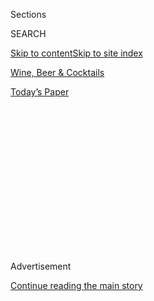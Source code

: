 <div id="app">

<div>

<div>

<div>

<div class="NYTAppHideMasthead css-1q2w90k e1suatyy0">

<div class="section css-ui9rw0 e1suatyy2">

<div class="css-eph4ug er09x8g0">

<div class="css-6n7j50">

</div>

<span class="css-1dv1kvn">Sections</span>

<div class="css-10488qs">

<span class="css-1dv1kvn">SEARCH</span>

</div>

[Skip to content](#site-content)[Skip to site index](#site-index)

</div>

<div id="masthead-section-label" class="css-1wr3we4 eaxe0e00">

[Wine, Beer &
Cocktails](https://www.nytimes.com/section/food/drinks)

</div>

<div class="css-10698na e1huz5gh0">

</div>

</div>

<div id="masthead-bar-one" class="section hasLinks css-15hmgas e1csuq9d3">

<div class="css-uqyvli e1csuq9d0">

</div>

<div class="css-1uqjmks e1csuq9d1">

</div>

<div class="css-9e9ivx">

[](https://myaccount.nytimes.com/auth/login?response_type=cookie&client_id=vi)

</div>

<div class="css-1bvtpon e1csuq9d2">

[Today’s
Paper](https://www.nytimes.com/section/todayspaper)

</div>

</div>

</div>

</div>

<div data-aria-hidden="false">

<div id="site-content" data-role="main">

<div>

<div class="css-1aor85t" style="opacity:0.000000001;z-index:-1;visibility:hidden">

<div class="css-1hqnpie">

<div class="css-epjblv">

<span class="css-17xtcya">[Wine, Beer &
Cocktails](/section/food/drinks)</span><span class="css-x15j1o">|</span><span class="css-fwqvlz">Revisiting
Zinfandel From a Less Brawny
Angle</span>

</div>

<div class="css-k008qs">

<div class="css-1iwv8en">

<span class="css-18z7m18"></span>

<div>

</div>

</div>

<span class="css-1n6z4y">https://nyti.ms/30aHCLd</span>

<div class="css-1705lsu">

<div class="css-4xjgmj">

<div class="css-4skfbu" data-role="toolbar" data-aria-label="Social Media Share buttons, Save button, and Comments Panel with current comment count" data-testid="share-tools">

  - 
  - 
  - 
  - 
    
    <div class="css-6n7j50">
    
    </div>

  - 
  - 

</div>

</div>

</div>

</div>

</div>

</div>

<div id="NYT_TOP_BANNER_REGION" class="css-13pd83m">

</div>

<div id="top-wrapper" class="css-1sy8kpn">

<div id="top-slug" class="css-l9onyx">

Advertisement

</div>

[Continue reading the main
story](#after-top)

<div class="ad top-wrapper" style="text-align:center;height:100%;display:block;min-height:250px">

<div id="top" class="place-ad" data-position="top" data-size-key="top">

</div>

</div>

<div id="after-top">

</div>

</div>

<div id="sponsor-wrapper" class="css-1hyfx7x">

<div id="sponsor-slug" class="css-19vbshk">

Supported by

</div>

[Continue reading the main
story](#after-sponsor)

<div id="sponsor" class="ad sponsor-wrapper" style="text-align:center;height:100%;display:block">

</div>

<div id="after-sponsor">

</div>

</div>

[Wine
School](/column/wine-school "Wine School")

<div class="css-1vkm6nb ehdk2mb0">

# Revisiting Zinfandel From a Less Brawny Angle

</div>

<div class="css-79elbk" data-testid="photoviewer-wrapper">

<div class="css-z3e15g" data-testid="photoviewer-wrapper-hidden">

</div>

<div class="css-1a48zt4 ehw59r15" data-testid="photoviewer-children">

![<span class="css-cnj6d5 e1z0qqy90" itemprop="copyrightHolder"><span class="css-1ly73wi e1tej78p0">Credit...</span><span><span>Tony
Cenicola/The New York
Times</span></span></span>](https://static01.nyt.com/images/2020/08/05/dining/05Next-a/05Next-a-articleLarge.jpg?quality=75&auto=webp&disable=upscale)

</div>

</div>

<div class="css-xt80pu e12qa4dv0">

<div class="css-18e8msd">

<div class="css-vp77d3 epjyd6m0">

<div class="css-1baulvz">

By [<span class="css-1baulvz last-byline" itemprop="name">Eric
Asimov</span>](https://www.nytimes.com/by/eric-asimov)

</div>

</div>

  - July 30,
    2020

  - 
    
    <div class="css-4xjgmj">
    
    <div class="css-d8bdto" data-role="toolbar" data-aria-label="Social Media Share buttons, Save button, and Comments Panel with current comment count" data-testid="share-tools">
    
      - 
      - 
      - 
      - 
        
        <div class="css-6n7j50">
        
        </div>
    
      - 
      - 
    
    </div>
    
    </div>

</div>

</div>

<div class="section meteredContent css-1r7ky0e" name="articleBody" itemprop="articleBody">

<div class="css-1fanzo5 StoryBodyCompanionColumn">

<div class="css-53u6y8">

Back in 2014, the first year of Wine School, we spent some time drinking
[zinfandel](https://www.nytimes.com/2014/07/09/dining/your-next-lesson-zinfandel.html).
From my point of view, it did not go entirely well.

Although I was a fan of zinfandel earlier in my wine-drinking life, I
had gravitated away from them. The wines we drank did not win me back.
While I appreciated them, I also felt they were too fruity for my taste,
and in the case of one bottle, way too high in alcohol at 15.5 percent.

Some people in wine will tell you that balance is the most important
thing, and that alcohol content is just a number. To me, it’s an
important number, often governing the weight of the wine, the texture
and the sensation of heat in the mouth.

I don’t refuse to drink wines over 15 percent. I’d just rather not.

Here at Wine School, however, we believe in revisiting questions that
might be considered settled. I have nothing against zinfandel. So let’s
try it again, but with different wines, perhaps made in different
styles.

</div>

</div>

<div class="css-1fanzo5 StoryBodyCompanionColumn">

<div class="css-53u6y8">

Instead of selecting the high-octane zinfandels, I tried to find a few
bottles not so high in alcohol. Not all were as low as I’d imagined.
Nonetheless, here are the bottles I’m suggesting, along with their
stated alcohol levels:

[**Broc Cellars**](https://broccellars.com/) **Vine Starr Sonoma County
Zinfandel 2018 12.8 percent $32**

[**Maître de Chai**](https://www.mdc.wine/) **Clements Hills Stampede
Vineyard Zinfandel 2017 14.2 percent
$32**

</div>

</div>

<div style="max-width:100%;margin:0 auto">

<div class="css-17dprlf" data-id="100000007264554" data-slug="30wine-school-zinfandel" style="max-width:300px">

</div>

</div>

<div class="css-1fanzo5 StoryBodyCompanionColumn">

<div class="css-53u6y8">

[**Dashe Cellars**](https://www.dashecellars.com/) **Vineyard Select
California Zinfandel 14.5 percent $24**

Yes, I know, 14.5 percent is a little high. I selected the Dashe because
I generally like this producer’s wines, they were fairly widely
available, and the bottle was cheaper than the other two.

Other producers to consider include
[Nalle](https://www.nallewinery.com/), [Frog’s
Leap](https://www.frogsleap.com/),
[Radio-Coteau](https://radiocoteau.com/),
[Foxglove](http://varnerwine.com/) and
[Birichino](http://www.birichino.com/). You could even try bigger zins
from excellent producers like [Ridge](https://www.ridgewine.com/),
[Bedrock](https://www.bedrockwineco.com/),
[Carlisle](https://www.carlislewinery.com/),
[Turley](http://www.turleywinecellars.com/) and [Porter
Creek](https://portercreekvineyards.com/), just for comparison’s sake.

For my selfish purposes, though, I’d like to reignite my interest in
zinfandel, and I’m hoping a more restrained style will do it.

</div>

</div>

<div class="css-1fanzo5 StoryBodyCompanionColumn">

<div class="css-53u6y8">

Some people might wonder why we are examining zinfandel at the height of
summer. Shouldn’t we save the reds, particularly possibly brawny
bottles, for the colder weather?

Not necessarily. Will you not be grilling
[burgers](https://cooking.nytimes.com/recipes/1016596-hamburgers-tavern-style?action=click&module=Local%20Search%20Recipe%20Card&pgType=search&rank=2)
or
[spareribs](https://cooking.nytimes.com/recipes/1014252-balsamic-glazed-oven-baked-ribs?action=click&module=Global%20Search%20Recipe%20Card&pgType=search&rank=2)?
No [chili](https://cooking.nytimes.com/guides/48-how-to-make-chili) or
[tri-tip](https://cooking.nytimes.com/recipes/1013313-santa-maria-style-grilled-tri-tip)
steaks? How about [orange
beef](https://cooking.nytimes.com/recipes/1017697-orange-beef) that you
either make yourself or order for takeout? These zinfandels could be
excellent matches for those dishes, regardless of the season.

Chill these wines slightly — say, a half-hour in the fridge. And please,
let me know what you think.

*Follow* *[NYT Food on Twitter](https://twitter.com/nytfood)* *and*
*[NYT Cooking on Instagram](https://www.instagram.com/nytcooking/),*
*[Facebook](https://www.facebook.com/nytcooking/),*
*[YouTube](https://www.youtube.com/nytcooking)* *and*
*[Pinterest](https://www.pinterest.com/nytcooking/).* *[Get regular
updates from NYT Cooking, with recipe suggestions, cooking tips and
shopping advice](https://www.nytimes.com/newsletters/cooking).*

</div>

</div>

</div>

<div>

</div>

<div>

</div>

<div>

</div>

<div>

<div id="bottom-wrapper" class="css-1ede5it">

<div id="bottom-slug" class="css-l9onyx">

Advertisement

</div>

[Continue reading the main
story](#after-bottom)

<div id="bottom" class="ad bottom-wrapper" style="text-align:center;height:100%;display:block;min-height:90px">

</div>

<div id="after-bottom">

</div>

</div>

</div>

</div>

</div>

## Site Index

<div>

</div>

## Site Information Navigation

  - [© <span>2020</span> <span>The New York Times
    Company</span>](https://help.nytimes.com/hc/en-us/articles/115014792127-Copyright-notice)

<!-- end list -->

  - [NYTCo](https://www.nytco.com/)
  - [Contact
    Us](https://help.nytimes.com/hc/en-us/articles/115015385887-Contact-Us)
  - [Work with us](https://www.nytco.com/careers/)
  - [Advertise](https://nytmediakit.com/)
  - [T Brand Studio](http://www.tbrandstudio.com/)
  - [Your Ad
    Choices](https://www.nytimes.com/privacy/cookie-policy#how-do-i-manage-trackers)
  - [Privacy](https://www.nytimes.com/privacy)
  - [Terms of
    Service](https://help.nytimes.com/hc/en-us/articles/115014893428-Terms-of-service)
  - [Terms of
    Sale](https://help.nytimes.com/hc/en-us/articles/115014893968-Terms-of-sale)
  - [Site
    Map](https://spiderbites.nytimes.com)
  - [Help](https://help.nytimes.com/hc/en-us)
  - [Subscriptions](https://www.nytimes.com/subscription?campaignId=37WXW)

</div>

</div>

</div>

</div>
